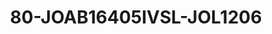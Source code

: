 ---
title: 80-JOAB16405IVSL-JOL1206 
image: 80-JOAB16405IVSL-JOL1206 .jpg
brand: thumbs
layout: vestito
---